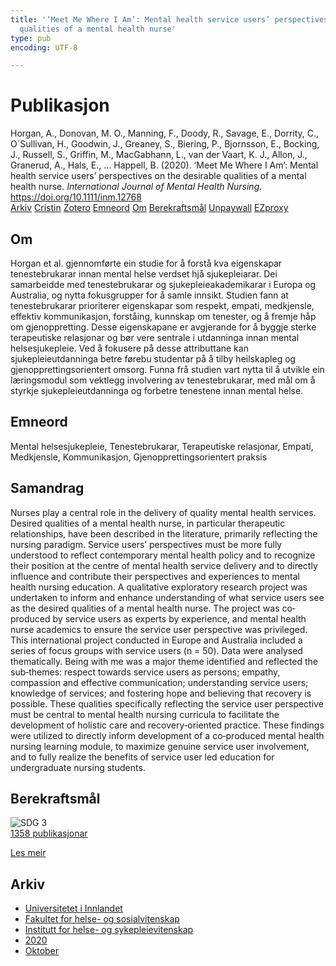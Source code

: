 ```yaml
---
title: '‘Meet Me Where I Am’: Mental health service users’ perspectives on the desirable
  qualities of a mental health nurse'
type: pub
encoding: UTF-8

---
```

<h1>Publikasjon</h1>
<article id="csl-bib-container-284DD9UB" class="csl-bib-container">
  <div class="csl-bib-body"> <div class="csl-entry">Horgan, A., Donovan, M. O., Manning, F., Doody, R., Savage, E., Dorrity, C., O´Sullivan, H., Goodwin, J., Greaney, S., Biering, P., Bjornsson, E., Bocking, J., Russell, S., Griffin, M., MacGabhann, L., van der Vaart, K. J., Allon, J., Granerud, A., Hals, E., … Happell, B. (2020). ‘Meet Me Where I Am’: Mental health service users’ perspectives on the desirable qualities of a mental health nurse. <i>International Journal of Mental Health Nursing</i>. <a href="https://doi.org/10.1111/inm.12768">https://doi.org/10.1111/inm.12768</a></div> </div>
  <div class="csl-bib-buttons">
    <a href="#taxonomy-article-284DD9UB" alt="archive" class="csl-bib-button">Arkiv</a>
    <a href="https://app.cristin.no/results/show.jsf?id=1838247" alt="Cristin" class="csl-bib-button">Cristin</a>
    <a href="http://zotero.org/groups/5881554/items/284DD9UB" alt="Zotero" class="csl-bib-button">Zotero</a>
    <a href="#keywords-article-284DD9UB" alt="keywords" class="csl-bib-button">Emneord</a>
    <a href="#about-article-284DD9UB" alt="about_pub" class="csl-bib-button">Om</a>
    <a href="#sdg-article-284DD9UB" alt="sdg" class="csl-bib-button">Berekraftsmål</a>
    <a href="https://doi.org/10.1111/inm.12768" alt="Unpaywall" class="csl-bib-button">Unpaywall</a>
    <a href="https://doi.org/10.1111/inm.12768" alt="EZproxy" class="csl-bib-button">EZproxy</a>
  </div>
  <div id="csl-bib-meta-container-284DD9UB"></div>
</article>
<div id="csl-bib-meta-284DD9UB" class="csl-bib-meta">
  <article id="about-article-284DD9UB" class="about_pub-article">
    <h1>Om</h1>
    Horgan et al. gjennomførte ein studie for å forstå kva eigenskapar tenestebrukarar innan mental helse verdset hjå sjukepleiarar. Dei samarbeidde med tenestebrukarar og sjukepleieakademikarar i Europa og Australia, og nytta fokusgrupper for å samle innsikt. Studien fann at tenestebrukarar prioriterer eigenskapar som respekt, empati, medkjensle, effektiv kommunikasjon, forståing, kunnskap om tenester, og å fremje håp om gjenoppretting. Desse eigenskapane er avgjerande for å byggje sterke terapeutiske relasjonar og bør vere sentrale i utdanninga innan mental helsesjukepleie. Ved å fokusere på desse attributtane kan sjukepleieutdanninga betre førebu studentar på å tilby heilskapleg og gjenopprettingsorientert omsorg. Funna frå studien vart nytta til å utvikle ein læringsmodul som vektlegg involvering av tenestebrukarar, med mål om å styrkje sjukepleieutdanninga og forbetre tenestene innan mental helse.
  </article>
  <article id="keywords-article-284DD9UB" class="keywords-article">
    <h1>Emneord</h1>
    Mental helsesjukepleie, Tenestebrukarar, Terapeutiske relasjonar, Empati, Medkjensle, Kommunikasjon, Gjenopprettingsorientert praksis
  </article>
  <article id="abstract-article-284DD9UB" class="abstract-article">
    <h1>Samandrag</h1>
    Nurses play a central role in the delivery of quality mental health services. Desired qualities of a mental health nurse, in particular therapeutic relationships, have been described in the literature, primarily reflecting the nursing paradigm. Service users’ perspectives must be more fully understood to reflect contemporary mental health policy and to recognize their position at the centre of mental health service delivery and to directly influence and contribute their perspectives and experiences to mental health nursing education. A qualitative exploratory research project was undertaken to inform and enhance understanding of what service users see as the desired qualities of a mental health nurse. The project was co‐produced by service users as experts by experience, and mental health nurse academics to ensure the service user perspective was privileged. This international project conducted in Europe and Australia included a series of focus groups with service users (n = 50). Data were analysed thematically. Being with me was a major theme identified and reflected the sub‐themes: respect towards service users as persons; empathy, compassion and effective communication; understanding service users; knowledge of services; and fostering hope and believing that recovery is possible. These qualities specifically reflecting the service user perspective must be central to mental health nursing curricula to facilitate the development of holistic care and recovery‐oriented practice. These findings were utilized to directly inform development of a co‐produced mental health nursing learning module, to maximize genuine service user involvement, and to fully realize the benefits of service user led education for undergraduate nursing students.
  </article>
  <article id="sdg-article-284DD9UB" class="sdg-article">
    <h1>Berekraftsmål</h1>
    <div class="sdg-container"><div id="sdg3" class="sdg">
        <img src="{{< params subfolder >}}images/sdg/sdg03_nn.png" class="image" alt="SDG 3">
        <div class="sdg-overlay">
          <a href="/nn/archive/?key=?sdg=3#archive" class="sdg-publication-count"><span>1358</span> publikasjonar</a>
          <p><a href="https://fn.no/om-fn/fns-baerekraftsmaal/god-helse-og-livskvalitet?lang=nno-NO" class="sdg-read-more">Les meir</a></p>
        </div>
      </div></div>
  </article>
  <article id="taxonomy-article-284DD9UB" class="taxonomy-article">
    <h1>Arkiv</h1>
    <ul>
      <li>
        <a href="/nn/archive/?key=3DCRN523">Universitetet i Innlandet</a>
      </li>
      <li>
        <a href="/nn/archive/?key=IDKFS3MX">Fakultet for helse- og sosialvitenskap</a>
      </li>
      <li>
        <a href="/nn/archive/?key=GTV4ECMZ">Institutt for helse- og sykepleievitenskap</a>
      </li>
      <li>
        <a href="/nn/archive/?key=LNJIKLR2">2020</a>
      </li>
      <li>
        <a href="/nn/archive/?key=95UGTTLG">Oktober</a>
      </li>
    </ul>
  </article>
</div>
